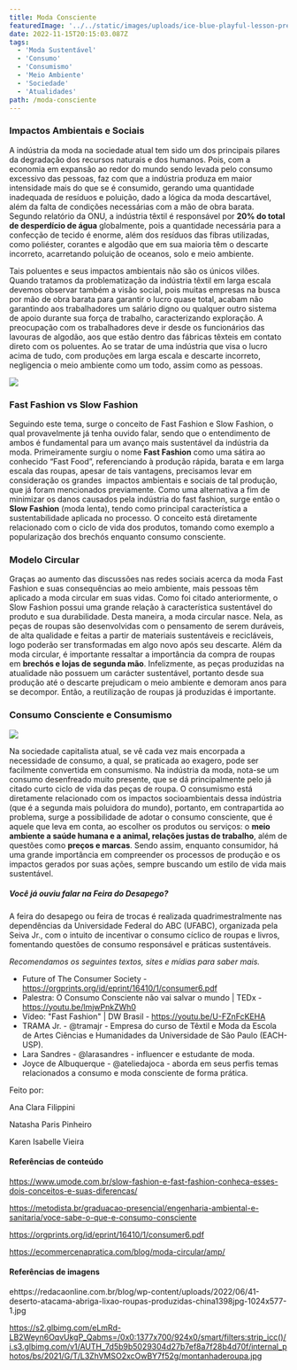 ```yaml
---
title: Moda Consciente
featuredImage: '../../static/images/uploads/ice-blue-playful-lesson-presentation.png'
date: 2022-11-15T20:15:03.087Z
tags:
  - 'Moda Sustentável'
  - 'Consumo'
  - 'Consumismo'
  - 'Meio Ambiente'
  - 'Sociedade'
  - 'Atualidades'
path: /moda-consciente
---
```


<!--StartFragment-->

### **Impactos Ambientais e Sociais**

A indústria da moda na sociedade atual tem sido um dos principais pilares da degradação dos recursos naturais e dos humanos. Pois, com a economia em expansão ao redor do mundo sendo levada pelo consumo excessivo das pessoas, faz com que a indústria produza em maior intensidade mais do que se é consumido, gerando uma quantidade inadequada de resíduos e poluição, dado a lógica da moda descartável, além da falta de condições necessárias com a mão de obra barata. Segundo relatório da ONU, a indústria têxtil é responsável por **20% do total de desperdício de água** globalmente, pois a quantidade necessária para a confecção de tecido é enorme, além dos resíduos das fibras utilizadas, como poliéster, corantes e algodão que em sua maioria têm o descarte incorreto, acarretando poluição de oceanos, solo e meio ambiente.

Tais poluentes e seus impactos ambientais não são os únicos vilões. Quando tratamos da problematização da indústria têxtil em larga escala devemos observar também a visão social, pois muitas empresas na busca por mão de obra barata para garantir o lucro quase total, acabam não garantindo aos trabalhadores um salário digno ou qualquer outro sistema de apoio durante sua força de trabalho, caracterizando exploração. A preocupação com os trabalhadores deve ir desde os funcionários das lavouras de algodão, aos que estão dentro das fábricas têxteis em contato direto com os poluentes. Ao se tratar de uma indústria que visa o lucro acima de tudo, com produções em larga escala e descarte incorreto, negligencia o meio ambiente como um todo, assim como as pessoas.

![](https://redacaonline.com.br/blog/wp-content/uploads/2022/06/41-deserto-atacama-abriga-lixao-roupas-produzidas-china1398jpg-1024x577-1.jpg)

### Fast Fashion vs Slow Fashion

Seguindo este tema, surge o conceito de Fast Fashion e Slow Fashion, o qual provavelmente já tenha ouvido falar, sendo que o entendimento de ambos é fundamental para um avanço mais sustentável da indústria da moda. Primeiramente surgiu o nome **Fast Fashion** como uma sátira ao conhecido “Fast Food”, referenciando à produção rápida, barata e em larga escala das roupas, apesar de tais vantagens, precisamos levar em consideração os grandes  impactos ambientais e sociais de tal produção, que já foram mencionados previamente. Como uma alternativa a fim de minimizar os danos causados pela indústria do fast fashion, surge então o **Slow Fashion** (moda lenta), tendo como principal característica a sustentabilidade aplicada no processo. O conceito está diretamente relacionado com o ciclo de vida dos produtos, tomando como exemplo a popularização dos brechós enquanto consumo consciente.

### Modelo Circular

Graças ao aumento das discussões nas redes sociais acerca da moda Fast Fashion e suas consequências ao meio ambiente, mais pessoas têm aplicado a moda circular em suas vidas. Como foi citado anteriormente, o Slow Fashion possui uma grande relação à característica sustentável do produto e sua durabilidade. Desta maneira, a moda circular nasce. Nela, as peças de roupas são desenvolvidas com o pensamento de serem duráveis, de alta qualidade e feitas a partir de materiais sustentáveis e recicláveis, logo poderão ser transformadas em algo novo após seu descarte. Além da moda circular, é importante ressaltar a importância da compra de roupas em **brechós e lojas de segunda mão**. Infelizmente, as peças produzidas na atualidade não possuem um carácter sustentável, portanto desde sua produção até o descarte prejudicam o meio ambiente e demoram anos para se decompor. Então, a reutilização de roupas já produzidas é importante.

### Consumo Consciente e Consumismo

![](<https://s2.glbimg.com/eLmRd-LB2Weyn6OqvUkgP_Qabms=/0x0:1377x700/924x0/smart/filters:strip_icc()/i.s3.glbimg.com/v1/AUTH_7d5b9b5029304d27b7ef8a7f28b4d70f/internal_photos/bs/2021/G/T/L3ZhVMSO2xcOwBY7f52g/montanhaderoupa.jpg>)

Na sociedade capitalista atual, se vê cada vez mais encorpada a necessidade de consumo, a qual, se praticada ao exagero, pode ser facilmente convertida em consumismo. Na indústria da moda, nota-se um consumo desenfreado muito presente, que se dá principalmente pelo já citado curto ciclo de vida das peças de roupa. O consumismo está diretamente relacionado com os impactos socioambientais dessa indústria (que é a segunda mais poluidora do mundo), portanto, em contrapartida ao problema, surge a possibilidade de adotar o consumo consciente, que é aquele que leva em conta, ao escolher os produtos ou serviços: o **meio ambiente a saúde humana e a animal, relações justas de trabalho**, além de questões como **preços e marcas**. Sendo assim, enquanto consumidor, há uma grande importância em compreender os processos de produção e os impactos gerados por suas ações, sempre buscando um estilo de vida mais sustentável.

##### Você já ouviu falar na Feira do Desapego?

A feira do desapego ou feira de trocas é realizada quadrimestralmente nas dependências da Universidade Federal do ABC (UFABC), organizada pela Seiva Jr., com o intuito de incentivar o consumo cíclico de roupas e livros, fomentando questões de consumo responsável e práticas sustentáveis.

_Recomendamos os seguintes textos, sites e mídias para saber mais._

- Future of The Consumer Society - <https://orgprints.org/id/eprint/16410/1/consumer6.pdf>
- Palestra: O Consumo Consciente não vai salvar o mundo | TEDx - <https://youtu.be/lmjwPnkZWh0>
- Vídeo: "Fast Fashion" | DW Brasil - <https://youtu.be/U-FZnFcKEHA>
- TRAMA Jr. - @tramajr - Empresa do curso de Têxtil e Moda da Escola de Artes Ciências e Humanidades da Universidade de São Paulo (EACH-USP).
- Lara Sandres - @larasandres - influencer e estudante de moda.
- Joyce de Albuquerque - @ateliedajoca - aborda em seus perfis temas relacionados a consumo e moda consciente de forma prática.

<!--StartFragment-->

Feito por:

Ana Clara Filippini

Natasha Paris Pinheiro

Karen Isabelle Vieira

<!--EndFragment-->

#### Referências de conteúdo

<https://www.umode.com.br/slow-fashion-e-fast-fashion-conheca-esses-dois-conceitos-e-suas-diferencas/>

<https://metodista.br/graduacao-presencial/engenharia-ambiental-e-sanitaria/voce-sabe-o-que-e-consumo-consciente>

<https://orgprints.org/id/eprint/16410/1/consumer6.pdf>

https://ecommercenapratica.com/blog/moda-circular/amp/

#### R﻿eferências de imagens

ehttps://redacaonline.com.br/blog/wp-content/uploads/2022/06/41-deserto-atacama-abriga-lixao-roupas-produzidas-china1398jpg-1024x577-1.jpg

https://s2.glbimg.com/eLmRd-LB2Weyn6OqvUkgP_Qabms=/0x0:1377x700/924x0/smart/filters:strip_icc()/i.s3.glbimg.com/v1/AUTH_7d5b9b5029304d27b7ef8a7f28b4d70f/internal_photos/bs/2021/G/T/L3ZhVMSO2xcOwBY7f52g/montanhaderoupa.jpg

<!--EndFragment-->
